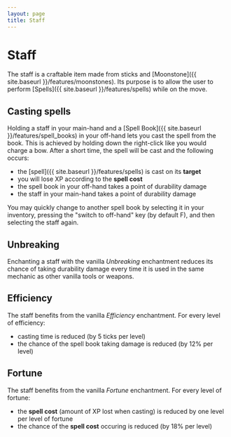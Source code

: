 ```yaml
---
layout: page
title: Staff
---
```


# Staff

The staff is a craftable item made from sticks and [Moonstone]({{ site.baseurl }}/features/moonstones).  Its purpose is to allow the user to perform [Spells]({{ site.baseurl }}/features/spells) while on the move.

## Casting spells

Holding a staff in your main-hand and a [Spell Book]({{ site.baseurl }}/features/spell_books) in your off-hand lets you cast the spell from the book.  This is achieved by holding down the right-click like you would charge a bow.  After a short time, the spell will be cast and the following occurs:

* the [spell]({{ site.baseurl }}/features/spells) is cast on its **target** 
* you will lose XP according to the **spell cost**
* the spell book in your off-hand takes a point of durability damage
* the staff in your main-hand takes a point of durability damage

You may quickly change to another spell book by selecting it in your inventory, pressing the "switch to off-hand" key (by default F), and then selecting the staff again.

## Unbreaking

Enchanting a staff with the vanilla *Unbreaking* enchantment reduces its chance of taking durability damage every time it is used in the same mechanic as other vanilla tools or weapons.

## Efficiency

The staff benefits from the vanilla *Efficiency* enchantment.  For every level of efficiency:
* casting time is reduced (by 5 ticks per level)
* the chance of the spell book taking damage is reduced (by 12% per level)

## Fortune

The staff benefits from the vanilla *Fortune* enchantment.  For every level of fortune:
* the **spell cost** (amount of XP lost when casting) is reduced by one level per level of fortune
* the chance of the **spell cost** occuring is reduced (by 18% per level)